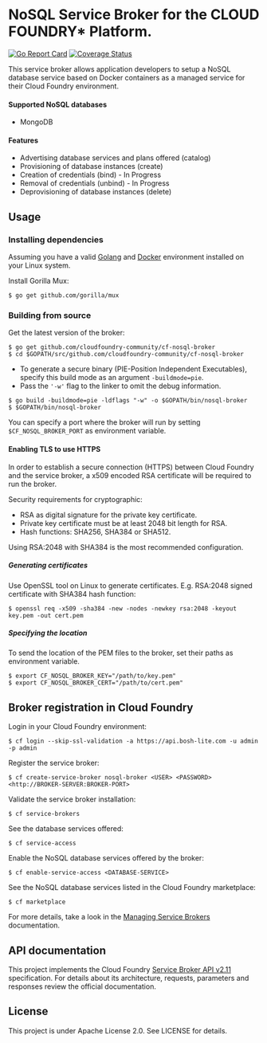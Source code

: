 # NoSQL Service Broker for the CLOUD FOUNDRY* Platform.
[![Go Report Card](https://goreportcard.com/badge/github.com/cloudfoundry-community/cf-nosql-broker)](https://goreportcard.com/report/github.com/cloudfoundry-community/cf-nosql-broker)
[![Coverage Status](https://coveralls.io/repos/github/cloudfoundry-community/cf-nosql-broker/badge.svg?branch=master)](https://coveralls.io/github/cloudfoundry-community/cf-nosql-broker?branch=master)

This service broker allows application developers to setup a NoSQL database service based on Docker containers as a managed service for their Cloud Foundry environment.

#### Supported NoSQL databases
* MongoDB

#### Features
* Advertising database services and plans offered (catalog)
* Provisioning of database instances (create)
* Creation of credentials (bind) - In Progress
* Removal of credentials (unbind) - In Progress
* Deprovisioning of database instances (delete)

## Usage
### Installing dependencies
Assuming you have a valid [Golang](https://golang.org/doc/install) and [Docker](https://docs.docker.com/engine/installation/linux/ubuntu/) environment installed on your Linux system.

Install Gorilla Mux:
```
$ go get github.com/gorilla/mux
```

### Building from source
Get the latest version of the broker:
```
$ go get github.com/cloudfoundry-community/cf-nosql-broker
$ cd $GOPATH/src/github.com/cloudfoundry-community/cf-nosql-broker
```
- To generate a secure binary (PIE-Position Independent Executables), specify this build mode as an argument `-buildmode=pie`.
- Pass the `'-w'` flag to the linker to omit the debug information.

```
$ go build -buildmode=pie -ldflags "-w" -o $GOPATH/bin/nosql-broker
$ $GOPATH/bin/nosql-broker
```

You can specify a port where the broker will run by setting `$CF_NOSQL_BROKER_PORT` as environment variable.

#### Enabling TLS to use HTTPS
In order to establish a secure connection (HTTPS) between Cloud Foundry and the service broker, a x509 encoded RSA certificate will be required to run the broker.

Security requirements for cryptographic:
* RSA as digital signature for the private key certificate.
* Private key certificate must be at least 2048 bit length for RSA.
* Hash functions: SHA256, SHA384 or SHA512.

Using RSA:2048 with SHA384 is the most recommended configuration.

##### Generating certificates
Use OpenSSL tool on Linux to generate certificates. E.g. RSA:2048 signed certificate with SHA384 hash function:

```
$ openssl req -x509 -sha384 -new -nodes -newkey rsa:2048 -keyout key.pem -out cert.pem
```
##### Specifying the location
To send the location of the PEM files to the broker, set their paths as environment variable.
```
$ export CF_NOSQL_BROKER_KEY="/path/to/key.pem"
$ export CF_NOSQL_BROKER_CERT="/path/to/cert.pem"
```

## Broker registration in Cloud Foundry
Login in your Cloud Foundry environment:
```
$ cf login --skip-ssl-validation -a https://api.bosh-lite.com -u admin -p admin
```

Register the service broker:
```
$ cf create-service-broker nosql-broker <USER> <PASSWORD> <http://BROKER-SERVER:BROKER-PORT>
```

Validate the service broker installation:
```
$ cf service-brokers
```

See the database services offered:
```
$ cf service-access
```

Enable the NoSQL database services offered by the broker:
```
$ cf enable-service-access <DATABASE-SERVICE>
```

See the NoSQL database services listed in the Cloud Foundry marketplace:
```
$ cf marketplace
```

For more details, take a look in the [Managing Service Brokers](https://docs.cloudfoundry.org/services/managing-service-brokers.html) documentation.

## API documentation
This project implements the Cloud Foundry [Service Broker API v2.11](https://docs.cloudfoundry.org/services/api.html) specification. For details about its architecture, requests, parameters and responses review the official documentation.

## License
This project is under Apache License 2.0. See LICENSE for details.
